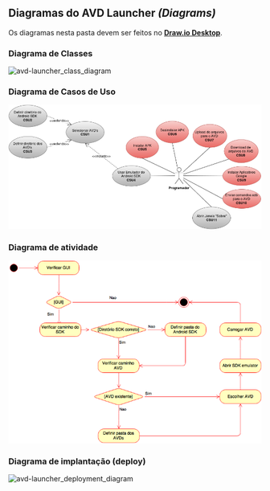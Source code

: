 Diagramas do AVD Launcher *(Diagrams)*
--------------------------------------

Os diagramas nesta pasta devem ser feitos no [**Draw.io Desktop**](https://chrome.google.com/webstore/detail/drawio-desktop/pebppomjfocnoigkeepgbmcifnnlndla).


### Diagrama de Classes

![avd-launcher_class_diagram](./avd-launcher_class_diagram.png)

### Diagrama de Casos de Uso

![avd-launcher_use_case_diagram](./avd-launcher_use_case_diagram.png)

### Diagrama de atividade

![avd-launcher_activity_diagram](./avd-launcher_activity_diagram.png)

### Diagrama de implantação (deploy)

![avd-launcher_deployment_diagram](./avd-launcher_deployment_diagram.png)


